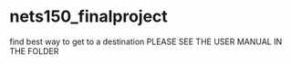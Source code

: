 # nets150_finalproject
find best way to get to a destination
PLEASE SEE THE USER MANUAL IN THE FOLDER 
